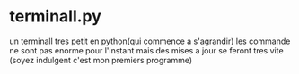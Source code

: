 # terminall.py
un terminall tres petit en python(qui commence a s'agrandir)
les commande ne sont pas enorme pour l'instant mais des mises a jour 
se feront tres vite
(soyez indulgent c'est mon premiers programme)
